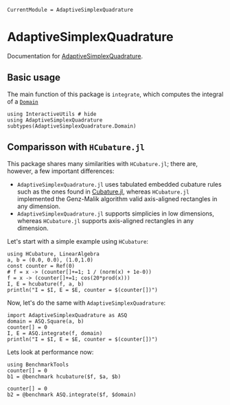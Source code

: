 ```@meta
CurrentModule = AdaptiveSimplexQuadrature
```

# AdaptiveSimplexQuadrature

Documentation for
[AdaptiveSimplexQuadrature](https://github.com/zmoitier/AdaptiveSimplexQuadrature.jl).

## Basic usage

The main function of this package is `integrate`, which computes the integral of a
[`Domain`](@ref)

```@example
using InteractiveUtils # hide
using AdaptiveSimplexQuadrature
subtypes(AdaptiveSimplexQuadrature.Domain)
```

## Comparisson with `HCubature.jl`

This package shares many similarities with `HCubature.jl`; there are, however, a few
important differences:

- `AdaptiveSimplexQuadrature.jl` uses tabulated embedded cubature rules such as the ones
  found in [Cubature.jl](https://www.google.com/?client=safari), whereas `HCubature.jl`
  implemented the Genz-Malik algorithm valid axis-aligned rectangles in any dimension.
- `AdaptiveSimplexQuadrature.jl` supports simplicies in low dimensions, whereas
  `HCubature.jl` supports axis-aligned rectangles in any dimension.

Let's start with a simple example using `HCubature`:

```@example hcubature
using HCubature, LinearAlgebra
a, b = (0.0, 0.0), (1.0,1.0)
const counter = Ref(0)
# f = x -> (counter[]+=1; 1 / (norm(x) + 1e-0))
f = x -> (counter[]+=1; cos(20*prod(x)))
I, E = hcubature(f, a, b)
println("I = $I, E = $E, counter = $(counter[])")
```

Now, let's do the same with `AdaptiveSimplexQuadrature`:

```@example hcubature
import AdaptiveSimplexQuadrature as ASQ
domain = ASQ.Square(a, b)
counter[] = 0
I, E = ASQ.integrate(f, domain)
println("I = $I, E = $E, counter = $(counter[])")
```

Lets look at performance now:

```@example hcubature
using BenchmarkTools
counter[] = 0
b1 = @benchmark hcubature($f, $a, $b)
```

```@example hcubature
counter[] = 0
b2 = @benchmark ASQ.integrate($f, $domain)
```

